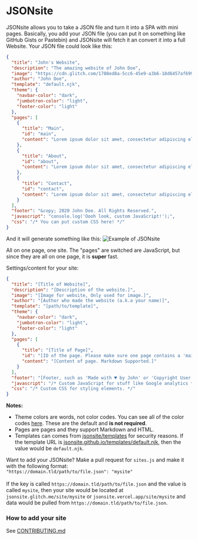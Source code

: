 # JSONsite

JSONsite allows you to take a JSON file and turn it into a SPA with mini pages.
Basically, you add your JSON file (you can put it on something like GitHub Gists or Pastebin)
and JSONsite will fetch it an convert it into a full Website. Your JSON file could look like this:

```json
{
  "title": "John's Website",
  "description": "The amazing website of John Doe",
  "image": "https://cdn.glitch.com/1788ed8a-5cc6-45e9-a3b6-18d6457af699%2Fundraw_profile_pic_ic5t.png?v=1606325421049",
  "author": "John Doe",
  "template": "default.njk",
  "theme": {
    "navbar-color": "dark",
    "jumbotron-color": "light",
    "footer-color": "light"
  },
  "pages": [
    {
      "title": "Main",
      "id": "main",
      "content": "Lorem ipsum dolor sit amet, consectetur adipiscing elit, sed do eiusmod tempor incididunt ut labore et dolore magna aliqua. Auctor urna nunc id cursus. Maecenas ultricies mi eget mauris pharetra et ultrices. Nunc consequat interdum varius sit. Suspendisse sed nisi lacus sed. Tempor id eu nisl nunc mi ipsum faucibus vitae. Urna nec tincidunt praesent semper feugiat nibh sed pulvinar. Euismod quis viverra nibh cras pulvinar mattis nunc sed blandit. Sit amet consectetur adipiscing elit ut aliquam purus sit amet. Platea dictumst quisque sagittis purus sit amet volutpat consequat. Interdum velit laoreet id donec ultrices tincidunt arcu non. Et netus et malesuada fames. Ipsum faucibus vitae aliquet nec ullamcorper sit. Ultricies mi eget mauris pharetra et. Etiam tempor orci eu lobortis elementum nibh tellus molestie. Dolor sit amet consectetur adipiscing. Sed tempus urna et pharetra pharetra massa massa ultricies mi. Ac tincidunt vitae semper quis lectus nulla at. Odio ut sem nulla pharetra diam sit amet. Viverra adipiscing at in tellus."
    },
    {
      "title": "About",
      "id": "about",
      "content": "Lorem ipsum dolor sit amet, consectetur adipiscing elit, sed do eiusmod tempor incididunt ut labore et dolore magna aliqua. Luctus accumsan tortor posuere ac ut consequat semper viverra. Pharetra magna ac placerat vestibulum lectus mauris. Scelerisque in dictum non consectetur a erat nam at lectus. Vel pharetra vel turpis nunc eget lorem dolor sed viverra. Duis ultricies lacus sed turpis tincidunt id aliquet risus feugiat. Gravida in fermentum et sollicitudin. Quam vulputate dignissim suspendisse in est ante in nibh mauris. Sit amet mauris commodo quis. Bibendum enim facilisis gravida neque convallis a. Quis imperdiet massa tincidunt nunc pulvinar. Leo a diam sollicitudin tempor id. Sit amet facilisis magna etiam. Pharetra sit amet aliquam id diam maecenas ultricies. Nulla at volutpat diam ut venenatis tellus. Eget lorem dolor sed viverra ipsum nunc. Lobortis scelerisque fermentum dui faucibus in. Amet cursus sit amet dictum sit amet justo donec enim. Posuere urna nec tincidunt praesent semper feugiat."
    },
    {
      "title": "Contact",
      "id": "contact",
      "content": "Lorem ipsum dolor sit amet, consectetur adipiscing elit, sed do eiusmod tempor incididunt ut labore et dolore magna aliqua. Augue ut lectus arcu bibendum at varius. Hac habitasse platea dictumst vestibulum rhoncus est. Tincidunt vitae semper quis lectus nulla at volutpat diam. Eu non diam phasellus vestibulum lorem sed risus ultricies. Posuere lorem ipsum dolor sit amet consectetur. Mauris sit amet massa vitae tortor. Malesuada fames ac turpis egestas maecenas pharetra convallis posuere. Diam volutpat commodo sed egestas egestas. Orci sagittis eu volutpat odio facilisis. Dui ut ornare lectus sit amet. Nisl vel pretium lectus quam id leo in vitae turpis. Pharetra et ultrices neque ornare aenean euismod elementum nisi quis. Arcu non sodales neque sodales ut etiam sit amet. Scelerisque purus semper eget duis at. Ac turpis egestas sed tempus urna et pharetra. Platea dictumst quisque sagittis purus."
    }
  ],
  "footer": "&copy; 2020 John Doe. All Rights Reserved.",
  "javascript": "console.log('Oooh look, custom JavaScript!');",
  "css": "/* You can put custom CSS here! */"
}
```

And it will generate something like this:
![Example of JSONsite](https://file.coffee/u/tpIhNT-8lG.png)

All on one page, one site. The "pages" are switched are JavaScript, but since they are all on one page, it is **super** fast.

Settings/content for your site:

```json
{
  "title": "[Title of Website]",
  "description": "[Description of the website.]",
  "image": "[Image for website, Only used for image.]",
  "author": "[Author who made the website (a.k.a your name)]",
  "template": "[path/to/template]",
  "theme": {
    "navbar-color": "dark",
    "jumbotron-color": "light",
    "footer-color": "light"
  },
  "pages": [
    {
      "title": "[Title of Page]",
      "id": "[ID of the page. Please make sure one page contains a 'main' id.]",
      "content": "[Content of page. Markdown Supported.]"
    }
  ],
  "footer": "[Footer, such as 'Made with ♥ by John' or 'Copyright User 2020.']",
  "javascript": "/* Custom JavaScript for stuff like Google analytics */",
  "css": "/* Custom CSS for styling elements. */"
}
```

**Notes:**

- Theme colors are words, not color codes. You can see all of the color codes [here](https://docs.siimple.xyz/getting-started/theming.html). These are the default and **is not required**.
- Pages are pages and they support Markdown and HTML.
- Templates can comes from [jsonsite/templates](https://github.com/jsonsite/templates) for security reasons. If the template URL is [jsonsite.github.io/templates/default.njk](https://jsonsite.github.io/templates/default.njk), then the value would be `default.njk`.

Want to add your JSONsite? Make a pull request for `sites.js` and make it with the following format:<br>
`"https://domain.tld/path/to/file.json": "mysite"`<br><br>
If the key is called `https://domain.tld/path/to/file.json` and the value is called `mysite`, then your site would be located at `jsonsite.glitch.me/site/mysite` or `jsonsite.vercel.app/site/mysite` and data would be pulled from `https://domain.tld/path/to/file.json`.

### How to add your site
See [CONTRIBUTING.md](https://github.com/jsonsite/jsonsite/blob/main/CONTRIBUTING.md)